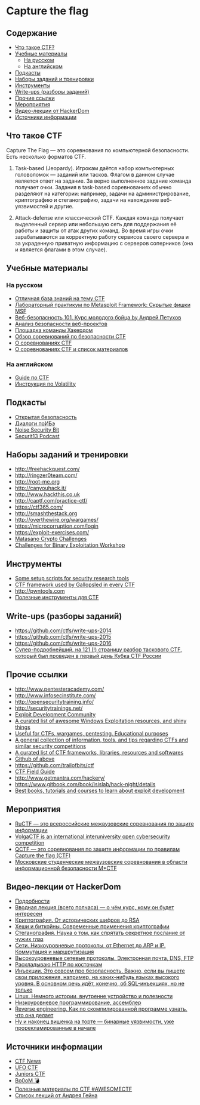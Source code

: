 # Capture the flag

## Содержание

* [Что такое CTF?](#Что-такое-ctf)
* [Учебные материалы](#Учебные-материалы)
    * [На русском](#На-русском)
    * [На английском](#На-английском)
* [Подкасты](#Подкасты)
* [Наборы заданий и тренировки](#Наборы-заданий-и-тренировки)
* [Инструменты](#Инструменты)
* [Write-ups (разборы заданий)](#write-ups-разборы-заданий)
* [Прочие ссылки](#Прочие-ссылки)
* [Мероприятия](#Мероприятия)
* [Видео-лекции от HackerDom](#Видео-лекции-от-hackerdom)
* [Источники информации](#Источники-информации)

## Что такое CTF

Capture The Flag — это соревнования по компьютерной безопасности. Есть несколько форматов CTF.

1. Task-based (Jeopardy). Игрокам даётся набор компьютерных головоломок — заданий или тасков. 
Флагом в данном случае является ответ на задание. За верно выполненное задание команда получает очки. 
Задания в task-based соревнованиях обычно разделяют на категории: например, 
задачи на администрирование, криптографию и стеганографию, 
задачи на нахождение веб-уязвимостей и другие. 

2. Attack-defense или классический CTF. Каждая команда получает выделенный сервер или 
небольшую сеть для поддержания её работы и защиты от атак других команд. 
Во время игры очки зарабатываются за корректную работу сервисов своего сервера 
и за украденную приватную информацию с серверов соперников 
(она и является флагами в этом случае).

## Учебные материалы
### На русском

* [Отличная база знаний на тему CTF](http://kmb.ufoctf.ru/)
* [Лабораторный практикум по Metasploit Framework: Скрытые фишки MSF](https://xakep.ru/2011/03/01/54786/)
* [Веб-безопасность 101. Курс молодого бойца by Андрей Петухов](https://docs.google.com/document/d/13zgZ_CRRHADwxf41mSSSuoJQLkMc67TXxpYLoW6lRak)
* [Анализ безопасности веб-проектов ](https://stepic.org/course/127/)
* [Площадка команды Хакердом](http://training.hackerdom.ru/)
* [Обзор соревнований по безопасности CTF](/files/security/ctf/30_Jukova_D_O.pdf)
* [О соревнованиях CTF](/files/security/ctf/o-sorevnovaniyah-ctf-po-kompyuternoy-bezopasnosti.pdf)
* [О соревнованиях CTF и список материалов](http://pycode.ru/2011/01/ctf/)

### На английском

* [Guide по CTF](https://trailofbits.github.io/ctf/)
* [Инструкция по Volatility](/files/security/ctf/Volatility-Report-Part-2_1.pdf)

## Подкасты

* [Открытая безопасность](http://www.open-sec.ru/)
* [Диалоги поИБэ](http://risspa.podster.fm/)
* [Noise Security Bit](http://noisebit.podster.fm/)
* [Securit13 Podcast](http://securit13.libsyn.com)

## Наборы заданий и тренировки

* http://freehackquest.com/
* http://ringzer0team.com/
* http://root-me.org
* http://canyouhack.it/ 
* http://www.hackthis.co.uk 
* http://captf.com/practice-ctf/ 
* https://ctf365.com/
* http://smashthestack.org 
* http://overthewire.org/wargames/
* https://microcorruption.com/login
* https://exploit-exercises.com/
* [Matasano Crypto Challenges](http://cryptopals.com)
* [Challenges for Binary Exploitation Workshop](https://github.com/kablaa/CTF-Workshop)

## Инструменты

* [Some setup scripts for security research tools](https://github.com/zardus/ctf-tools)
* [CTF framework used by Gallopsled in every CTF](https://github.com/Gallopsled/pwntools)
* http://pwntools.com
* [Полезные инструменты для CTF](http://delimitry.blogspot.ru/2014/10/useful-tools-for-ctf.html)

## Write-ups (разборы заданий)

* https://github.com/ctfs/write-ups-2014
* https://github.com/ctfs/write-ups-2015
* https://github.com/ctfs/write-ups-2016
* [Супер-подробнейший, на 121 (!) страницу разбор таскового CTF, который был проведен в первый день Кубка CTF России](/files/security/ctf/writeup_ctfcup-2018_task-based.pdf)

## Прочие ссылки

* http://www.pentesteracademy.com/
* http://www.infosecinstitute.com/
* http://opensecuritytraining.info/
* http://securitytrainings.net/
* [Exploit Development Community](https://expdev-kiuhnm.rhcloud.com/)
* [A curated list of awesome Windows Exploitation resources, and shiny things](https://github.com/enddo/awesome-windows-exploitation)
* [Useful for CTFs, wargames, pentesting. Educational purposes](https://github.com/bt3gl/My-Gray-Hacker-Resources)
* [A general collection of information, tools, and tips regarding CTFs and similar security competitions](https://github.com/ctfs/resources)
* [A curated list of CTF frameworks, libraries, resources and softwares](https://apsdehal.in/awesome-ctf/)
* [Github of above](https://github.com/apsdehal/awesome-ctf)
* https://github.com/trailofbits/ctf
* [CTF Field Guide](https://trailofbits.github.io/ctf/)
* http://www.getmantra.com/hackery/
* https://www.gitbook.com/book/isislab/hack-night/details
* [Best books, tutorials and courses to learn about exploit development](http://www.pentest.guru/index.php/2016/01/28/best-books-tutorials-and-courses-to-learn-about-exploit-development/)

## Мероприятия

* [RuCTF — это всероссийские межвузовские соревнования по защите информации](https://ructf.org/)
* [VolgaCTF is an international interuniversity open cybersecurity competition](https://2016.volgactf.ru/)
* [QCTF — это соревнования по защите информации по правилам Capture the flag (CTF)](http://qctf.ru)
* [Московские студенческие межвузовские соревнования в области информационной безопасности M*CTF](http://mctf.ru/)

## Видео-лекции от HackerDom

* [Подробности](https://vk.com/wall-36153862_996)
* [Вводная лекция (всего полчаса) — о чём курс, кому он будет интересен](https://vk.cc/4gY05t)
* [Криптография. От исторических шифров до RSA](https://vk.cc/4eGblD)
* [Хеши и биткойны. Современные применения криптографии](https://vk.cc/4f1BPW)
* [Стеганография. Наука о том, как спрятать секретное послание от чужих глаз](https://vk.cc/4haqIz)
* [Сети. Низкоуровневые протоколы, от Ethernet до ARP и IP. Коммутация и маршрутизация](https://vk.cc/4iJP7V)
* [Высокоуровневые сетевые протоколы. Электронная почта, DNS, FTP](https://vk.cc/4kDI2N)
* [Раскладываю HTTP по косточкам](https://vk.cc/4ncjFI)
* [Инъекции. Это совсем про безопасность. Важно, если вы пишете свои приложения, например, на каких-нибудь языках высокого уровня. В основном речь идёт, конечно, об SQL-инъекциях, но не только](https://vk.cc/4p6WCx)
* [Linux. Немного истории, внутренне устройство и полезности](https://vk.cc/4rcp1H)
* [Низкоуровневое программирование, ассемблер](https://vk.cc/4zhOs1)
* [Reverse engineering. Как по скомпилированной программе узнать, что она делает](https://vk.cc/4wMTax)
* [Ну и наконец вишенка на торте — бинарные уязвимости, уже прорекламированные в начале](https://vk.cc/4ySC8U)

## Источники информации

* [CTF News](https://vk.com/public81868406)
* [UFO CTF](https://vk.com/club66766496)
* [Juniors CTF](https://vk.com/public63364071)
* [Bo0oM 💣](https://vk.com/public27912655)
* [Полезные материалы по CTF #AWESOMECTF](https://vk.com/topic-66766496_33351570)
* [Список лекций от Андрея Гейна](https://vk.com/wall5150346_2194)
